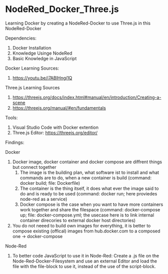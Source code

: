 # NodeRed_Docker_Three.js
Learning Docker by creating a NodeRed-Docker to use Three.js in this NodeRed-Docker

Dependencies:
1. Docker Installation
2. Knowledge Usinge NodeRed
3. Basic Knowledge in JavaScript

Docker Learning Sources:
1. https://youtu.be/i7ABlHngi1Q

Three.js Learning Sources
1. https://threejs.org/docs/index.html#manual/en/introduction/Creating-a-scene
2. https://threejs.org/manual/#en/fundamentals

Tools:
1. Visual Studio Code with Docker extention
2. Three.js Editor: https://threejs.org/editor/

Findings:

Docker
1. Docker image, docker container and docker compose are diffrent things but connect together
    1. The image is the building plan, what software ist to install and what commands are to do, when a new container is build (command: docker build; file: Dockerfile)
    2. The container is the thing itself, it does what ever the image said to do and is ready to be used (command: docker run; here proviedes node-red as a service)
    3. Docker compose is the case when you want to have more containers work together and share the filespace (command: docker-compose up; file: docker-compose.yml; the usecase here is to link internal container direcories to external docker host directories)
2. You do not neeed to build own images for everything, it is better to compose existing (offical) images from hub.docker.com to a composed one -> docker-compose


Node-Red
1. To better code JavaScript to use it in Node-Red: Create a .js file on the Node-Red-Docker-Filesystem and use an external Editor and load the file with the file-block to use it, instead of the use of the script-block.
